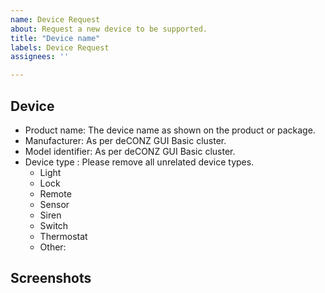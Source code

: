 ```yaml
---
name: Device Request
about: Request a new device to be supported.
title: "Device name"
labels: Device Request
assignees: ''

---
```


<!--
  - Before requesting a device, please make sure to search the open and closed issues for any requests in the past.
  - Sometimes devices have been requested before but are not implemented yet due to various reasons.
  - If there are no hits for your device, please proceed.
  - If you're unsure whether device support was already requested, please ask for advise in our Discord chat: https://discord.gg/QFhTxqN
-->

## Device

- Product name: The device name as shown on the product or package.
- Manufacturer: As per deCONZ GUI Basic cluster.
- Model identifier: As per deCONZ GUI Basic cluster.
- Device type : Please remove all unrelated device types. 
  - Light
  - Lock
  - Remote
  - Sensor
  - Siren
  - Switch
  - Thermostat
  - Other: 

<!--
  Please refer to https://github.com/dresden-elektronik/deconz-rest-plugin/wiki/Request-Device-Support
  on how the Basic Cluster attributes are obtained.
-->

## Screenshots

<!--
  Screenshots help to identify the device and its capabilities. Please refer to:
  https://github.com/dresden-elektronik/deconz-rest-plugin/wiki/Request-Device-Support
  for examples of the required screenshots.

  Required screenshots:
  - Endpoints and clusters of the node
  - Node Info panel
  - Basic Cluster attributes in the Cluster Info panel.

  In the Cluster Info panel press "read" button to retreive the values. Please note that at least "Manufacturer Name" and "Model Identifier" must be populated with data (therefore, must not be empty), otherwise that information will not be usable. For battery powered devices, after pressing read it is required to wake-up the device by pressing a button or any other means of interaction.
-->

<!--
  If available add screenshots of other clusters.

  Relevant clusters are: Simple Metering, Electrical Measurement, Power Configuration, Thermostat, etc. You can typically spare Identify, Alarms, Device Temperature, On/Off. Please ensure data has been read prior to taking any screenshots.
-->
